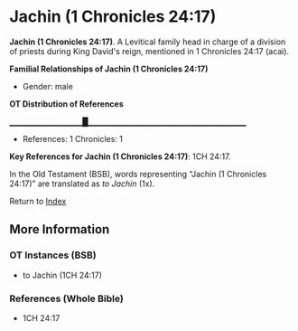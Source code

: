 # Jachin (1 Chronicles 24:17)
**Jachin (1 Chronicles 24:17)**. 
A Levitical family head in charge of a division of priests during King David's reign, mentioned in 1 Chronicles 24:17 (acai). 




**Familial Relationships of Jachin (1 Chronicles 24:17)**


* Gender: male


**OT Distribution of References**

▁▁▁▁▁▁▁▁▁▁▁▁█▁▁▁▁▁▁▁▁▁▁▁▁▁▁▁▁▁▁▁▁▁▁▁▁▁▁
* References: 1 Chronicles: 1



**Key References for Jachin (1 Chronicles 24:17)**: 
1CH 24:17. 


In the Old Testament (BSB), words representing “Jachin (1 Chronicles 24:17)” are translated as 
*to Jachin* (1x). 




Return to [Index](00-Index.md)

## More Information

### OT Instances (BSB)

* to Jachin (1CH 24:17)



### References (Whole Bible)

* 1CH 24:17




